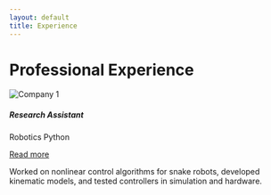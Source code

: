 ```yaml
---
layout: default
title: Experience
---
```


# Professional Experience

<div class="row">
  <div class="col-md-4">
    <div class="card shadow-sm mb-4">
      <img src="/assets/images/exp1.jpg" class="card-img-top" alt="Company 1">
      <div class="card-body">
        <h5 class="card-title">Research Assistant</h5>
        <p><span class="badge bg-primary">Robotics</span> <span class="badge bg-success">Python</span></p>
        <a class="btn btn-sm btn-outline-primary" data-bs-toggle="collapse" href="#exp1">Read more</a>
        <div class="collapse mt-2" id="exp1">
          <p>Worked on nonlinear control algorithms for snake robots, developed kinematic models, and tested controllers in simulation and hardware.</p>
        </div>
      </div>
    </div>
  </div>
</div>

